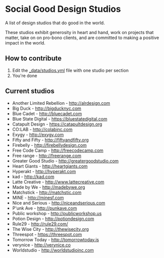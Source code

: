 Social Good Design Studios
==========================

A list of design studios that do good in the world. 

These studios exhibit generosity in heart and hand, work on projects that matter, take on on pro-bono clients, and are committed to making a positive impact in the world.

## How to contribute
1. Edit the [_data/studios.yml](https://github.com/maya/social-good-design-studios/blob/master/_data/studios.yml) file with one studio per section
2. You're done

## Current studios
* Another Limited Rebellion - http://alrdesign.com
* Big Duck - http://bigducknyc.com
* Blue Cadet - http://bluecadet.com
* Blue State Digital - https://bluestatedigital.com
* Catapult Design - https://catapultdesign.org
* CO:LAB - http://colabinc.com
* Exygy - http://exygy.com
* Fifty and Fifty - http://fiftyandfifty.org
* Firebelly - http://firebellydesign.com
* Free Code Camp - http://freecodecamp.com
* Free range - http://freerange.com
* Greater Good Studio - http://greatergoodstudio.com
* Heart Giants - http://heartgiants.com
* Hyperakt - http://hyperakt.com
* kad - http://kad.com
* Latte Creative - http://www.lattecreative.com
* Made by We - http://madebywe.org
* Matchstick - http://matchstic.com
* MINE - http://minesf.com
* Nice and Serious - http://niceandserious.com
* P'unk Ave - http://punkave.com
* Public workshop - http://publicworkshop.us
* Potion Design - http://potiondesign.com
* Rule29 - http://rule29.com/
* The Wise City - http://thewisecity.org
* Threespot - https://threespot.com
* Tomorrow Today - http://tomorrowtoday.is
* verynice - http://verynice.co
* Worldstudio - http://worldstudioinc.com
